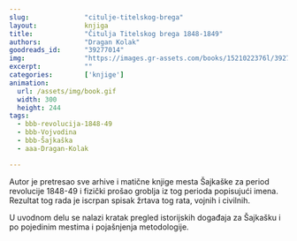 ```yaml
---
slug:              "citulje-titelskog-brega"
layout:            knjiga
title:             "Čitulja Titelskog brega 1848-1849"
authors:           "Dragan Kolak"
goodreads_id:      "39277014"
img:               "https://images.gr-assets.com/books/1521022376l/39277014.jpg"
excerpt:           ""
categories:        ['knjige']
animation:
  url: /assets/img/book.gif
  width: 300
  height: 244
tags:
  - bbb-revolucija-1848-49
  - bbb-Vojvodina
  - bbb-Šajkaška
  - aaa-Dragan-Kolak

---
```


Autor je pretresao sve arhive i matične knjige mesta Šajkaške za period revolucije 1848-49 i fizički prošao groblja iz 
tog perioda popisujući imena. Rezultat tog rada je iscrpan spisak žrtava tog rata, vojnih i civilnih.

U uvodnom delu se nalazi kratak pregled istorijskih događaja za Šajkašku i po pojedinim mestima i pojašnjenja metodologije.
